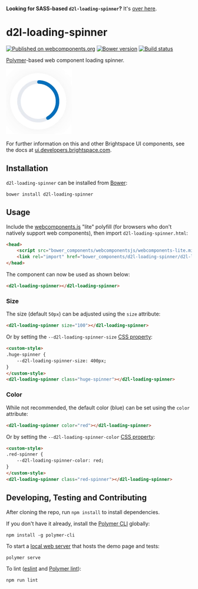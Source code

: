 **Looking for SASS-based `d2l-loading-spinner`?** It's [over here](https://github.com/BrightspaceUI/loading-spinner/tree/sass).

# d2l-loading-spinner
[![Published on webcomponents.org](https://img.shields.io/badge/webcomponents.org-published-blue.svg)](https://www.webcomponents.org/element/BrightspaceUI/loading-spinner)
[![Bower version][bower-image]][bower-url]
[![Build status][ci-image]][ci-url]

[Polymer](https://www.polymer-project.org)-based web component loading spinner.

![screenshot of loading component](/loading-spinner.gif?raw=true)

For further information on this and other Brightspace UI components, see the docs at [ui.developers.brightspace.com](http://ui.developers.brightspace.com/).

## Installation

`d2l-loading-spinner` can be installed from [Bower][bower-url]:
```shell
bower install d2l-loading-spinner
```

## Usage

Include the [webcomponents.js](http://webcomponents.org/polyfills/) "lite" polyfill (for browsers who don't natively support web components), then import `d2l-loading-spinner.html`:

```html
<head>
	<script src="bower_components/webcomponentsjs/webcomponents-lite.min.js"></script>
	<link rel="import" href="bower_components/d2l-loading-spinner/d2l-loading-spinner.html">
</head>
```

The component can now be used as shown below:

```html
<d2l-loading-spinner></d2l-loading-spinner>
```

### Size

The size (default `50px`) can be adjusted using the `size` attribute:

```html
<d2l-loading-spinner size="100"></d2l-loading-spinner>
```

Or by setting the `--d2l-loading-spinner-size` [CSS property](https://www.polymer-project.org/2.0/docs/devguide/custom-css-properties):

```html
<custom-style>
.huge-spinner {
	--d2l-loading-spinner-size: 400px;
}
</custom-style>
<d2l-loading-spinner class="huge-spinner"></d2l-loading-spinner>
```

### Color

While not recommended, the default color (blue) can be set using the `color` attribute:

```html
<d2l-loading-spinner color="red"></d2l-loading-spinner>
```

Or by setting the `--d2l-loading-spinner-color` [CSS property](https://www.polymer-project.org/2.0/docs/devguide/custom-css-properties):

```html
<custom-style>
.red-spinner {
	--d2l-loading-spinner-color: red;
}
</custom-style>
<d2l-loading-spinner class="red-spinner"></d2l-loading-spinner>
```

## Developing, Testing and Contributing

After cloning the repo, run `npm install` to install dependencies.

If you don't have it already, install the [Polymer CLI](https://www.polymer-project.org/2.0/docs/tools/polymer-cli) globally:

```shell
npm install -g polymer-cli
```

To start a [local web server](https://www.polymer-project.org/2.0/docs/tools/polymer-cli-commands#serve) that hosts the demo page and tests:

```shell
polymer serve
```

To lint ([eslint](http://eslint.org/) and [Polymer lint](https://www.polymer-project.org/2.0/docs/tools/polymer-cli-commands#lint)):

```shell
npm run lint
```

[bower-url]: http://bower.io/search/?q=d2l-loading-spinner
[bower-image]: https://badge.fury.io/bo/d2l-loading-spinner.svg
[ci-url]: https://travis-ci.org/BrightspaceUI/loading-spinner
[ci-image]: https://travis-ci.org/BrightspaceUI/loading-spinner.svg?branch=master
